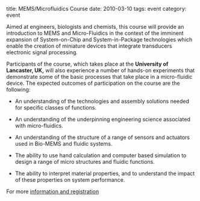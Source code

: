 title: MEMS/Microfluidics Course
date: 2010-03-10 
tags: event
category: event

Aimed at engineers, biologists and chemists, this course will provide an introduction to MEMS and Micro-Fluidics in the context of the imminent expansion of System-on-Chip and System-in-Package technologies which enable the creation of miniature devices that integrate transducers electronic signal processing.
<!--break-->
Participants of the course, which takes place at the **University of Lancaster, UK,** will also experience a number of hands-on experiments that demonstrate some of the basic processes that take place in a micro-fluidic device. The expected outcomes of participation on the course are the following:  

* An understanding of the technologies and assembly solutions needed for specific classes of functions.  
  
* An understanding of the underpinning engineering science associated with micro-fluidics.   
 
* An understanding of the structure of a range of sensors and actuators used in Bio-MEMS and fluidic systems.    

* The ability to use hand calculation and computer based simulation to design a range of micro structures and fluidic functions.    

* The ability to interpret material properties, and to understand the impact of these properties on system performance.    

For more [information and registration](http://www.engineering.lancs.ac.uk/microsystems/docs/microfluidics_course.pdf)